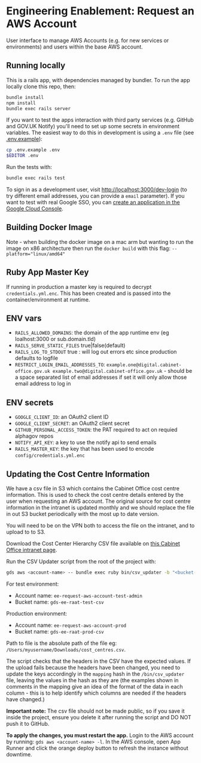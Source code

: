 Engineering Enablement: Request an AWS Account
===============================================

User interface to manage AWS Accounts (e.g. for new services or environments) and users within the base AWS account.

Running locally
---------------

This is a rails app, with dependencies managed by bundler. To run the app locally clone this repo, then:

```sh
bundle install
npm install
bundle exec rails server
```

If you want to test the apps interaction with third party services (e.g. GitHub
and GOV.UK Notify) you'll need to set up some secrets in environment variables.
The easiest way to do this in development is using a `.env` file (see [.env.example](.env.example)):

```sh
cp .env.example .env
$EDITOR .env
```

Run the tests with:

```sh
bundle exec rails test
```

To sign in as a development user, visit <http://localhost:3000/dev-login> (to try different email addresses, you can provide a `email` parameter). If you want to test with real Google SSO, you can [create an application in the Google Cloud Console](https://console.developers.google.com/apis/credentials).


Building Docker Image
--------------------

Note - when building the docker image on a mac arm but wanting to run the image on x86 architecture then run the `docker build` with this flag: `--platform="linux/amd64"`

Ruby App Master Key
-------------------

If running in production a master key is required to decrypt `credentials.yml.enc`. This has been created and is passed into the container/environment at runtime.


ENV vars
--------

  - `RAILS_ALLOWED_DOMAINS`: the domain of the app runtime env (eg loalhost:3000 or sub.domain.tld)
  - `RAILS_SERVE_STATIC_FILES` true|false(default)
  - `RAILS_LOG_TO_STDOUT` true : will log out errors etc since production defaults to logfile
  - `RESTRICT_LOGIN_EMAIL_ADDRESSES_TO`: `example.one@digital.cabinet-office.gov.uk example.two@digital.cabinet-office.gov.uk` - should be a space separated list of email addresses if set it will only allow those email address to log in


ENV secrets
-----------

  - `GOOGLE_CLIENT_ID`: an OAuth2 client ID
  - `GOOGLE_CLIENT_SECRET`: an OAuth2 client secret
  - `GITHUB_PERSONAL_ACCESS_TOKEN`: the PAT required to act on requied alphagov repos
  - `NOTIFY_API_KEY`: a key to use the notify api to send emails
  - `RAILS_MASTER_KEY`: the key that has been used to encode `config/credentials.yml.enc`


Updating the Cost Centre Information
-----------

We have a csv file in S3 which contains the Cabinet Office cost centre information. This is used to check the cost centre details entered by the user when requesting an AWS account. The original source for cost centre information in the intranet is updated monthly and we should replace the file in out S3 bucket periodically with the most up to date version.

You will need to be on the VPN both to access the file on the intranet, and to upload to to S3. 

Download the Cost Center Hierarchy CSV file available on [this Cabinet Office intranet page](https://intranet.cabinetoffice.gov.uk/managing-people-and-services/corporate-services-directory/cdt-information-hub/co-reporting/cabinet-office-cost-centres/).

Run the CSV Updater script from the root of the project with:
```sh
gds aws <account-name> -- bundle exec ruby bin/csv_updater -b "<bucket-name>" -f "<path-to-file>"
```
For test environment:
- Account name: ```ee-request-aws-account-test-admin```
- Bucket name: ```gds-ee-raat-test-csv```

Production environment:
- Account name: ```ee-request-aws-account-prod```
- Bucket name: ```gds-ee-raat-prod-csv```

Path to file is the absolute path of the file eg: ```/Users/myusername/Downloads/cost_centres.csv```.


The script checks that the headers in the CSV have the expected values. If the upload fails because the headers have been changed, you need to update the keys accordingly in the ```mapping``` hash in the ```/bin/csv_updater``` file, leaving the values in the hash as they are (the examples shown in comments in the mapping give an idea of the format of the data in each column - this is to help identify which columns are needed if the headers have changed.)  

**Important note:** The csv file should not be made public, so if you save it inside the project, ensure you delete it after running the script and DO NOT push it to GitHub. 

**To apply the changes, you must restart the app.** 
Login to the AWS account by running: ```gds aws <account-name> -l```.
In the AWS console, open App Runner and click the orange deploy button to refresh the instance without downtime.
